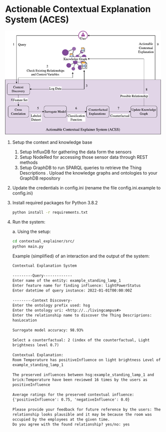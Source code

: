 # Actionable Contextual Explanation System (ACES)

![1683203549113](image/README/Contextual_Explainer_System.drawio.png)

1. Setup the context and knowledge base

   1. Setup InfluxDB for gathering the data form the sensors
   2. Setup NodeRed for accessing those sensor data through REST methods
   3. Setup GraphDB to run SPARQL queries to retrieve the Thing Descriptions
      . Upload the knowledge graphs and ontologies to your GraphDB repository
2. Update the credentials in config.ini (rename the file config.ini.example to config.ini)
3. Install required packages for Python 3.8.2

   ```zsh
   python install -r requirements.txt
   ```
4. Run the system:

   a. Using the setup:

   ```zsh
   cd contextual_explainer/src/
   python main.py
   ```
   Example (simplified) of an interaction and the output of the system:

   ```macos
   Contextual Explanation System

   ---------Query-------------
   Enter name of the entity: example_standing_lamp_1
   Enter feature name for finding influence: lightPowerStatus
   Enter datetime of query instance: 2022-01-01T00:00:00Z

   ---------Context Discovery-
   Enter the ontology prefix used: hsg
   Enter the ontology uri: <http://../livingcampus#>
   Enter the relationship name to discover the Thing Descriprions: hasLocation

   Surrogate model accuracy: 98.93%

   Select a counterfactual: 2 (index of the counterfactual, Light brightness level 0.7)

   Contextual Explanation:
   Room Temperature has positiveInfluence on light brightness Level of example_standing_lamp_1

   The preserved influences between hsg:example_standing_lamp_1 and brick:Temperature have been reviewed 16 times by the users as positiveInfluence

   Average ratings for the preserved contextual influence:
   {'positiveInfluence': 0.75, 'negativeInfluence': 0.0}

   Please provide your feedback for future reference by the users: The relationship looks plausible and it may be because the room was occupied by the employees at the given time.
   Do you agree with the found relationship? yes/no: yes
   ```
